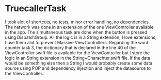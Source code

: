 # TruecallerTask

I took alot of shortcuts, no tests, minor error handling, no dependencies. The network was done in an extension of the one ViewController available in the app. The simultaneous task are done when the button is pressed using DispatchGroup. All the logic is in a String extension, I love extensions, I use them alot to prevent Massive ViewControllers. Regarding the word counter task 3, the dictionary that is declared in the line 40 of the ViewController.swift file is available for the ViewController but I store the logic in an String extension in the String+Charachter.swift file. If the data would be something else then a String I would probably create some data source using POP and dependency injection and inject the datasource to the ViewController.. 